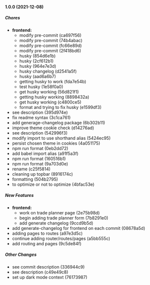 #### 1.0.0 (2021-12-08)

##### Chores

* **frontend:**
  *  modify pre-commit (ca697f56)
  *  modify pre-commit (74b4abac)
  *  modify pre-commit (fc66e89d)
  *  modify pre-commit (2f418bd6)
  *  husky (854d6e1b)
  *  husky (2cf612b1)
  *  husky (964e7e3d)
  *  husky changelog (d2541a5f)
  *  husky (aad6a6b7)
  *  getting husky to work (fda7e54b)
  *  test husky (1e58f0a0)
  *  get husky working (56d821f1)
  *  getting husky working (8898432a)
  *  get husky working (c4800ce5)
  *  format and trying to fix husky (e1599df3)
*  see description (395d974e)
*  fix readme syntax (3c1ca761)
*  add generage-changelog package (6b302b11)
*  improve theme cookie check (d14276ad)
*  see description (542996f3)
*  modify import to use shorthand alias (5424ec95)
*  persist chosen theme in cookies (4a051175)
*  npm run format (0eb2dd72)
*  add babel import alias (a91f5a3f)
*  npm run format (160516b1)
*  npm run format (9a703d0e)
*  rename (c25f5814)
*  cleaning up topbar (8916174c)
*  formatting (504b2795)
*  to optimize or not to optimize (4bfac53e)

##### New Features

* **frontend:**
  *  work on trade planner page (2e75b98d)
  *  begin adding trade planner form (7b8291e0)
  *  add generate changelog (9ccd9b5d)
*  add generate-changelog for frontend on each commit (08678a5d)
*  adding pages to routes (a97e3d5c)
*  continue adding router/routes/pages (a5bb555c)
*  add routing and pages (9c5de84f)

##### Other Changes

*  see commit description (336944c9)
*  see description (c49e49c8)
*  set up dark mode context (76173987)


